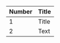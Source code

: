 | Number      | Title |
| ----------- | ----------- |
| 1      | Title       |
| 2   | Text        |
